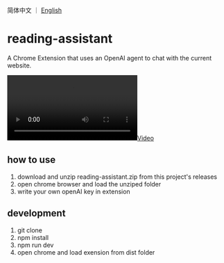 简体中文 ｜ [English](README_EN.md)

# reading-assistant
A Chrome Extension that uses an OpenAI agent to chat with the current website.


[![Video](./video.mp4)
](https://github.com/chengfengfengwang/reading-assistant/assets/23279667/30abb679-fbce-455d-a219-f521a0cb3bd3
)

## how to use
1. download and unzip reading-assistant.zip from this project's releases
2. open chrome browser and load the unziped folder
3. write your own openAI key in extension

## development
1. git clone 
2. npm install
3. npm run dev
4. open chrome and load exension from dist folder
